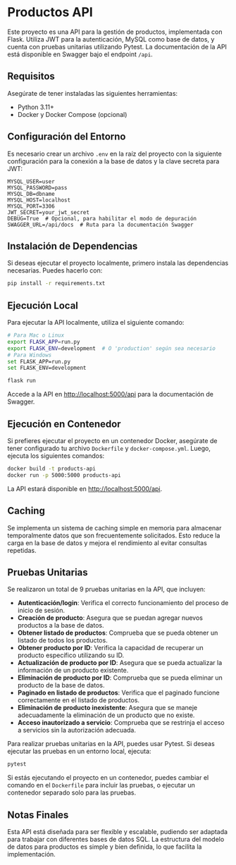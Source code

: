 # Productos API

Este proyecto es una API para la gestión de productos, implementada con Flask. Utiliza JWT para la autenticación, MySQL como base de datos, y cuenta con pruebas unitarias utilizando Pytest. La documentación de la API está disponible en Swagger bajo el endpoint `/api`.

## Requisitos

Asegúrate de tener instaladas las siguientes herramientas:

- Python 3.11+
- Docker y Docker Compose (opcional)

## Configuración del Entorno

Es necesario crear un archivo `.env` en la raíz del proyecto con la siguiente configuración para la conexión a la base de datos y la clave secreta para JWT:

```
MYSQL_USER=user
MYSQL_PASSWORD=pass
MYSQL_DB=dbname
MYSQL_HOST=localhost
MYSQL_PORT=3306
JWT_SECRET=your_jwt_secret
DEBUG=True  # Opcional, para habilitar el modo de depuración
SWAGGER_URL=/api/docs  # Ruta para la documentación Swagger
```

## Instalación de Dependencias

Si deseas ejecutar el proyecto localmente, primero instala las dependencias necesarias. Puedes hacerlo con:

```bash
pip install -r requirements.txt
```

## Ejecución Local

Para ejecutar la API localmente, utiliza el siguiente comando:

```bash
# Para Mac o Linux
export FLASK_APP=run.py
export FLASK_ENV=development  # O 'production' según sea necesario
# Para Windows
set FLASK_APP=run.py
set FLASK_ENV=development

flask run
```

Accede a la API en [http://localhost:5000/api](http://localhost:5000/api) para la documentación de Swagger.

## Ejecución en Contenedor

Si prefieres ejecutar el proyecto en un contenedor Docker, asegúrate de tener configurado tu archivo `Dockerfile` y `docker-compose.yml`. Luego, ejecuta los siguientes comandos:

```bash
docker build -t products-api
docker run -p 5000:5000 products-api
```

La API estará disponible en [http://localhost:5000/api](http://localhost:5000/api).

## Caching

Se implementa un sistema de caching simple en memoria para almacenar temporalmente datos que son frecuentemente solicitados. Esto reduce la carga en la base de datos y mejora el rendimiento al evitar consultas repetidas.

## Pruebas Unitarias

Se realizaron un total de 9 pruebas unitarias en la API, que incluyen:

- **Autenticación/login**: Verifica el correcto funcionamiento del proceso de inicio de sesión.
- **Creación de producto**: Asegura que se puedan agregar nuevos productos a la base de datos.
- **Obtener listado de productos**: Comprueba que se pueda obtener un listado de todos los productos.
- **Obtener producto por ID**: Verifica la capacidad de recuperar un producto específico utilizando su ID.
- **Actualización de producto por ID**: Asegura que se pueda actualizar la información de un producto existente.
- **Eliminación de producto por ID**: Comprueba que se pueda eliminar un producto de la base de datos.
- **Paginado en listado de productos**: Verifica que el paginado funcione correctamente en el listado de productos.
- **Eliminación de producto inexistente**: Asegura que se maneje adecuadamente la eliminación de un producto que no existe.
- **Acceso inautorizado a servicio**: Comprueba que se restrinja el acceso a servicios sin la autorización adecuada.

Para realizar pruebas unitarias en la API, puedes usar Pytest. Si deseas ejecutar las pruebas en un entorno local, ejecuta:

```bash
pytest
```

Si estás ejecutando el proyecto en un contenedor, puedes cambiar el comando en el `Dockerfile` para incluir las pruebas, o ejecutar un contenedor separado solo para las pruebas.

## Notas Finales

Esta API está diseñada para ser flexible y escalable, pudiendo ser adaptada para trabajar con diferentes bases de datos SQL. La estructura del modelo de datos para productos es simple y bien definida, lo que facilita la implementación.
